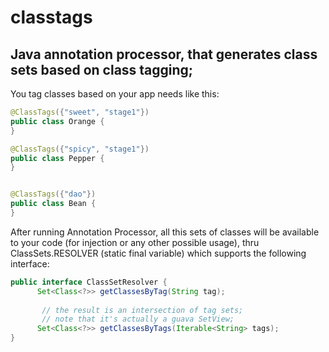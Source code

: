 classtags
=========

Java annotation processor, that generates class sets based on class tagging;
------------------------------------------------------------------------


You tag classes based on your app needs like this:

```java
@ClassTags({"sweet", "stage1"})
public class Orange {
}

@ClassTags({"spicy", "stage1"})
public class Pepper {
}


@ClassTags({"dao"})
public class Bean {
}
```
After running Annotation Processor, all this sets of classes
will be available to your code (for injection or any other possible usage), thru
ClassSets.RESOLVER (static final variable) which supports the following interface:

```java
public interface ClassSetResolver {
      Set<Class<?>> getClassesByTag(String tag);
    
       // the result is an intersection of tag sets;
       // note that it's actually a guava SetView;
      Set<Class<?>> getClassesByTags(Iterable<String> tags);
}
```




